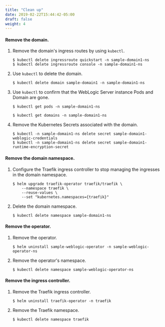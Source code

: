 ```yaml
---
title: "Clean up"
date: 2019-02-22T15:44:42-05:00
draft: false
weight: 4
---
```



#### Remove the domain.

1.	Remove the domain's ingress routes by using `kubectl`.

    ```shell
    $ kubectl delete ingressroute quickstart -n sample-domain1-ns
    $ kubectl delete ingressroute console -n sample-domain1-ns
    ```

1.	Use `kubectl` to delete the domain.

    ```shell
    $ kubectl delete domain sample-domain1 -n sample-domain1-ns
    ```

1.	Use `kubectl` to confirm that the WebLogic Server instance Pods and Domain are gone.

    ```shell
    $ kubectl get pods -n sample-domain1-ns
    ```
    ```shell
    $ kubectl get domains -n sample-domain1-ns
    ```

1.	Remove the Kubernetes Secrets associated with the domain.

    ```shell
    $ kubectl -n sample-domain1-ns delete secret sample-domain1-weblogic-credentials
    $ kubectl -n sample-domain1-ns delete secret sample-domain1-runtime-encryption-secret
    ```


#### Remove the domain namespace.
1.	Configure the Traefik ingress controller to stop managing the ingresses in the domain namespace.

    ```shell
    $ helm upgrade traefik-operator traefik/traefik \
        --namespace traefik \
        --reuse-values \
        --set "kubernetes.namespaces={traefik}"
    ```

1.	Delete the domain namespace.

    ```shell
    $ kubectl delete namespace sample-domain1-ns
    ```


#### Remove the operator.

1.	Remove the operator.

    ```shell
    $ helm uninstall sample-weblogic-operator -n sample-weblogic-operator-ns
    ```

1.	Remove the operator's namespace.

    ```shell
    $ kubectl delete namespace sample-weblogic-operator-ns
    ```

#### Remove the ingress controller.

1.	Remove the Traefik ingress controller.

    ```shell
    $ helm uninstall traefik-operator -n traefik
    ```

1.	Remove the Traefik namespace.

    ```shell
    $ kubectl delete namespace traefik
    ```

